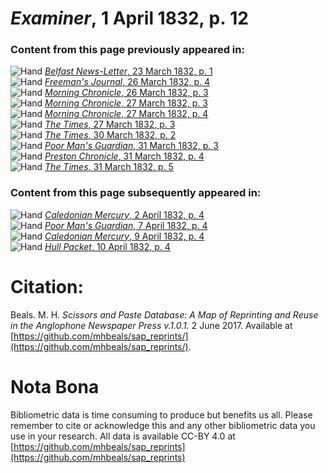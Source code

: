 # *Examiner*, 1 April 1832, p. 12  
  
### Content from this page previously appeared in:  
![Hand](http://scissorsandpaste.net/wp-content/uploads/2017/06/smallhandpointer.png) [*Belfast News-Letter*, 23 March 1832, p. 1](https://mhbeals.github.io/sap_html/Belfast-News-Letter/Belfast-News-Letter-23-March-1832-p-1)  
![Hand](http://scissorsandpaste.net/wp-content/uploads/2017/06/smallhandpointer.png) [*Freeman's Journal*, 26 March 1832, p. 4](https://mhbeals.github.io/sap_html/Freeman's-Journal/Freeman's-Journal-26-March-1832-p-4)  
![Hand](http://scissorsandpaste.net/wp-content/uploads/2017/06/smallhandpointer.png) [*Morning Chronicle*, 26 March 1832, p. 3](https://mhbeals.github.io/sap_html/Morning-Chronicle/Morning-Chronicle-26-March-1832-p-3)  
![Hand](http://scissorsandpaste.net/wp-content/uploads/2017/06/smallhandpointer.png) [*Morning Chronicle*, 27 March 1832, p. 3](https://mhbeals.github.io/sap_html/Morning-Chronicle/Morning-Chronicle-27-March-1832-p-3)  
![Hand](http://scissorsandpaste.net/wp-content/uploads/2017/06/smallhandpointer.png) [*Morning Chronicle*, 27 March 1832, p. 4](https://mhbeals.github.io/sap_html/Morning-Chronicle/Morning-Chronicle-27-March-1832-p-4)  
![Hand](http://scissorsandpaste.net/wp-content/uploads/2017/06/smallhandpointer.png) [*The Times*, 27 March 1832, p. 3](https://mhbeals.github.io/sap_html/The-Times/The-Times-27-March-1832-p-3)  
![Hand](http://scissorsandpaste.net/wp-content/uploads/2017/06/smallhandpointer.png) [*The Times*, 30 March 1832, p. 2](https://mhbeals.github.io/sap_html/The-Times/The-Times-30-March-1832-p-2)  
![Hand](http://scissorsandpaste.net/wp-content/uploads/2017/06/smallhandpointer.png) [*Poor Man's Guardian*, 31 March 1832, p. 3](https://mhbeals.github.io/sap_html/Poor-Man's-Guardian/Poor-Man's-Guardian-31-March-1832-p-3)  
![Hand](http://scissorsandpaste.net/wp-content/uploads/2017/06/smallhandpointer.png) [*Preston Chronicle*, 31 March 1832, p. 4](https://mhbeals.github.io/sap_html/Preston-Chronicle/Preston-Chronicle-31-March-1832-p-4)  
![Hand](http://scissorsandpaste.net/wp-content/uploads/2017/06/smallhandpointer.png) [*The Times*, 31 March 1832, p. 5](https://mhbeals.github.io/sap_html/The-Times/The-Times-31-March-1832-p-5)  
  
### Content from this page subsequently appeared in:  
![Hand](http://scissorsandpaste.net/wp-content/uploads/2017/06/smallhandpointer.png) [*Caledonian Mercury*, 2 April 1832, p. 4](https://mhbeals.github.io/sap_html/Caledonian-Mercury/Caledonian-Mercury-2-April-1832-p-4)  
![Hand](http://scissorsandpaste.net/wp-content/uploads/2017/06/smallhandpointer.png) [*Poor Man's Guardian*, 7 April 1832, p. 4](https://mhbeals.github.io/sap_html/Poor-Man's-Guardian/Poor-Man's-Guardian-7-April-1832-p-4)  
![Hand](http://scissorsandpaste.net/wp-content/uploads/2017/06/smallhandpointer.png) [*Caledonian Mercury*, 9 April 1832, p. 4](https://mhbeals.github.io/sap_html/Caledonian-Mercury/Caledonian-Mercury-9-April-1832-p-4)  
![Hand](http://scissorsandpaste.net/wp-content/uploads/2017/06/smallhandpointer.png) [*Hull Packet*, 10 April 1832, p. 4](https://mhbeals.github.io/sap_html/Hull-Packet/Hull-Packet-10-April-1832-p-4)  


# Citation: 

Beals. M. H. *Scissors and Paste Database: A Map of Reprinting and Reuse in the Anglophone Newspaper Press v.1.0.1.* 2 June 2017. Available at [https://github.com/mhbeals/sap_reprints/](https://github.com/mhbeals/sap_reprints/). 

# Nota Bona

Bibliometric data is time consuming to produce but benefits us all. Please remember to cite or acknowledge this and any other bibliometric data you use in your research. All data is available CC-BY 4.0 at [https://github.com/mhbeals/sap_reprints](https://github.com/mhbeals/sap_reprints)